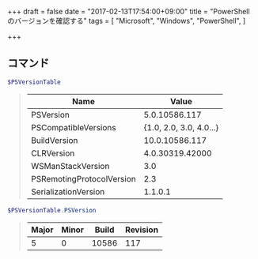 +++
draft = false
date = "2017-02-13T17:54:00+09:00"
title = "PowerShell のバージョンを確認する"
tags = [
    "Microsoft",
    "Windows",
    "PowerShell",
]

+++

## コマンド

```PowerShell
$PSVersionTable
```

> |Name                           |Value|
> |----                           |-----|
> |PSVersion                      |5.0.10586.117|
> |PSCompatibleVersions           |{1.0, 2.0, 3.0, 4.0...}|
> |BuildVersion                   |10.0.10586.117|
> |CLRVersion                     |4.0.30319.42000|
> |WSManStackVersion              |3.0|
> |PSRemotingProtocolVersion      |2.3|
> |SerializationVersion           |1.1.0.1|


```PowerShell
$PSVersionTable.PSVersion
```

> |Major  |Minor  |Build  |Revision|
> |-----  |-----  |-----  |--------|
> |5      |0      |10586  |117|
